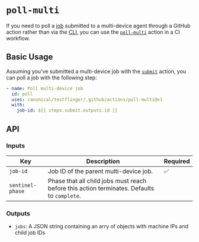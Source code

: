 # `poll-multi`

If you need to poll a [job] submitted to a multi-device agent through a GitHub
action rather than via the [CLI][cli], you can use the
[`poll-multi`][poll-multi-action] action in a CI workflow.

## Basic Usage

Assuming you've submitted a multi-device job with the [`submit`][submit-action]
action, you can poll a job with the following step:

```yaml
- name: Poll multi-device job
  id: poll
  uses: canonical/testflinger/.github/actions/poll-multi@v1
  with:
    job-id: ${{ steps.submit.outputs.id }}
```

## API

### Inputs

| Key              | Description                                                                                 | Required           |
| ---------------- | ------------------------------------------------------------------------------------------- | ------------------ |
| `job-id`         | Job ID of the parent multi-device job.                                                      | :white_check_mark: |
| `sentinel-phase` | Phase that all child jobs must reach before this action terminates. Defaults to `complete`. |                    |

### Outputs

- `jobs`: A JSON string containing an arry of objects with machine IPs and child job IDs

[job]: https://canonical-testflinger.readthedocs-hosted.com/en/latest/reference/job-schema.html
[cli]: ../../../cli/README.rst
[poll-multi-action]: action.yaml
[submit-action]: ../submit/README.md
